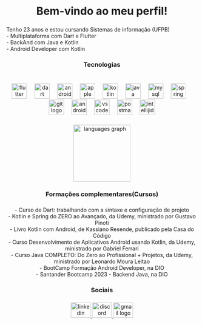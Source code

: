 <h1 align="center">Bem-vindo ao meu perfil!</h1>

###

<p align="left">Tenho 23 anos e estou cursando Sistemas de informação (UFPB)<br>- Multiplataforma com Dart e Flutter<br>- BackAnd com Java e Kotlin<br>- Android Developer com Kotlin</p>

###

<h3 align="center">Tecnologias</h3>

###

<br clear="both">

<div align="center">
  <img src="https://cdn.jsdelivr.net/gh/devicons/devicon/icons/flutter/flutter-original.svg" height="40" alt="flutter logo"  />
  <img width="12" />
  <img src="https://cdn.jsdelivr.net/gh/devicons/devicon/icons/dart/dart-original.svg" height="40" alt="dart logo"  />
  <img width="12" />
  <img src="https://cdn.simpleicons.org/android/3DDC84" height="40" alt="android logo"  />
  <img width="12" />
  <img src="https://img.shields.io/badge/Apple-000000?logo=apple&logoColor=white&style=for-the-badge" height="40" alt="apple logo"  />
  <img width="12" />
  <img src="https://skillicons.dev/icons?i=kotlin" height="40" alt="kotlin logo"  />
  <img width="12" />
  <img src="https://skillicons.dev/icons?i=java" height="40" alt="java logo"  />
  <img width="12" />
  <img src="https://skillicons.dev/icons?i=mysql" height="40" alt="mysql logo"  />
  <img width="12" />
  <img src="https://skillicons.dev/icons?i=spring" height="40" alt="spring logo"  />
  <img width="12" />
  <img src="https://skillicons.dev/icons?i=git" height="40" alt="git logo"  />
  <img width="12" />
  <img src="https://skillicons.dev/icons?i=androidstudio" height="40" alt="androidstudio logo"  />
  <img width="12" />
  <img src="https://skillicons.dev/icons?i=vscode" height="40" alt="vscode logo"  />
  <img width="12" />
  <img src="https://skillicons.dev/icons?i=postman" height="40" alt="postman logo"  />
  <img width="12" />
  <img src="https://skillicons.dev/icons?i=idea" height="40" alt="intellijidea logo"  />
</div>

###

<div align="center">
  <img src="https://github-readme-stats.vercel.app/api/top-langs?username=leandrodasilvamarques&locale=pt-br&hide_title=false&layout=compact&card_width=320&langs_count=5&theme=gruvbox_light&hide_border=false&order=2" height="150" alt="languages graph"  />
</div>

###

<h3 align="center">Formações complementares(Cursos)</h3>

###

<p align="center">- Curso de Dart: trabalhando com a sintaxe e configuração de projeto<br>- Kotlin e Spring do ZERO ao Avançado, da Udemy, ministrado por Gustavo Pinoti<br>- Livro Kotlin com Android, de Kassiano Resende, publicado pela Casa do Código<br>- Curso Desenvolvimento de Aplicativos Android usando Kotlin, da Udemy, ministrado por Gabriel Ferrari<br>- Curso Java COMPLETO: Do Zero ao Profissional + Projetos, da Udemy, ministrado por Leonardo Moura Leitao<br>- BootCamp Formação Android Developer, na DIO<br>- Santander Bootcamp 2023 - Backend Java, na DIO</p>

###

<h3 align="center">Sociais</h3>

###

<div align="center">
  <a href="https://www.linkedin.com/in/leandro-desenvolvedor/" target="_blank">
    <img src="https://raw.githubusercontent.com/maurodesouza/profile-readme-generator/master/src/assets/icons/social/linkedin/default.svg" width="52" height="40" alt="linkedin logo"  />
  </a>
  <a href="https://discord.gg/URz2qNjd7p" target="_blank">
    <img src="https://raw.githubusercontent.com/maurodesouza/profile-readme-generator/master/src/assets/icons/social/discord/default.svg" width="52" height="40" alt="discord logo"  />
  </a>
  <a href="srl3andromarques@gmail.com" target="_blank">
    <img src="https://raw.githubusercontent.com/maurodesouza/profile-readme-generator/master/src/assets/icons/social/gmail/default.svg" width="52" height="40" alt="gmail logo"  />
  </a>
</div>

###
